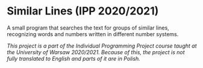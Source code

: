 # Similar Lines (IPP 2020/2021)

A small program that searches the text for groups of similar lines, recognizing words and numbers written in different number systems.

_This project is a part of the Individual Programming Project course taught at the University of Warsaw 2020/2021. Because of this, the project is not fully translated to English and parts of it are in Polish._
